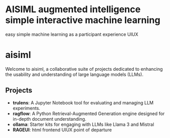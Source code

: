 # AISIML augmented intelligence simple interactive machine learning
easy simple machine learning as a participant experience UIUX

# aisiml

Welcome to aisiml, a collaborative suite of projects dedicated to enhancing the usability and understanding of large language models (LLMs).

## Projects

- **trulens**: A Jupyter Notebook tool for evaluating and managing LLM experiments.
- **ragflow**: A Python Retrieval-Augmented Generation engine designed for in-depth document understanding.
- **ollama**: Starter kits for engaging with LLMs like Llama 3 and Mistral
- **RAGEUI**: html frontend UIUX point of departure
